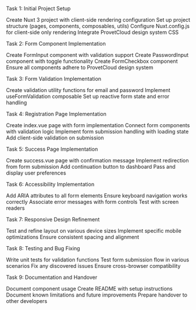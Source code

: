 Task 1: Initial Project Setup

Create Nuxt 3 project with client-side rendering configuration
Set up project structure (pages, components, composables, utils)
Configure Nuxt.config.js for client-side only rendering
Integrate ProvetCloud design system CSS

Task 2: Form Component Implementation

Create FormInput component with validation support
Create PasswordInput component with toggle functionality
Create FormCheckbox component
Ensure all components adhere to ProvetCloud design system

Task 3: Form Validation Implementation

Create validation utility functions for email and password
Implement useFormValidation composable
Set up reactive form state and error handling

Task 4: Registration Page Implementation

Create index.vue page with form implementation
Connect form components with validation logic
Implement form submission handling with loading state
Add client-side validation on submission

Task 5: Success Page Implementation

Create success.vue page with confirmation message
Implement redirection from form submission
Add continuation button to dashboard
Pass and display user preferences

Task 6: Accessibility Implementation

Add ARIA attributes to all form elements
Ensure keyboard navigation works correctly
Associate error messages with form controls
Test with screen readers

Task 7: Responsive Design Refinement

Test and refine layout on various device sizes
Implement specific mobile optimizations
Ensure consistent spacing and alignment

Task 8: Testing and Bug Fixing

Write unit tests for validation functions
Test form submission flow in various scenarios
Fix any discovered issues
Ensure cross-browser compatibility

Task 9: Documentation and Handover

Document component usage
Create README with setup instructions
Document known limitations and future improvements
Prepare handover to other developers

